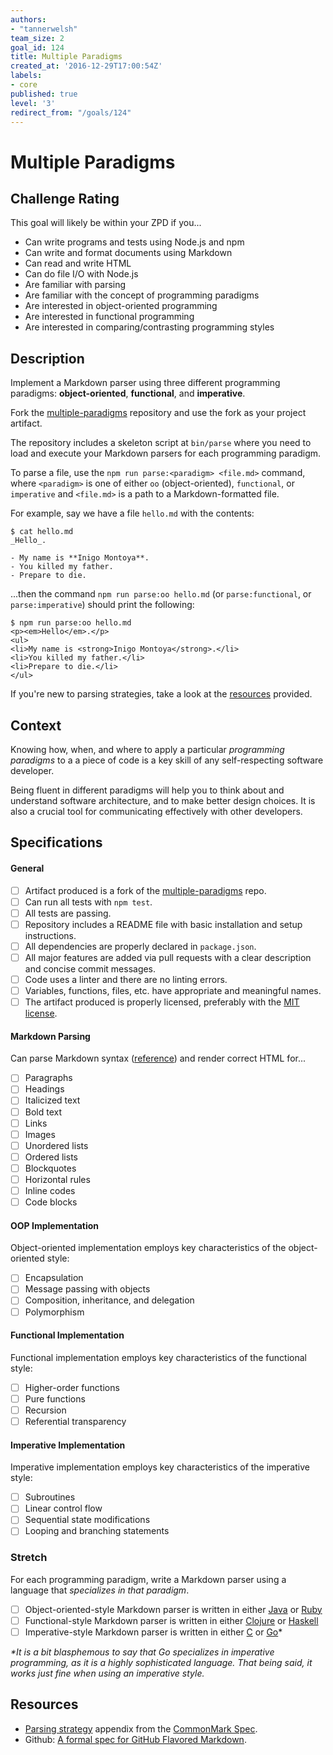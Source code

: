 ```yaml
---
authors:
- "tannerwelsh"
team_size: 2
goal_id: 124
title: Multiple Paradigms
created_at: '2016-12-29T17:00:54Z'
labels:
- core
published: true
level: '3'
redirect_from: "/goals/124"
---
```


# Multiple Paradigms

## Challenge Rating

This goal will likely be within your ZPD if you...

- Can write programs and tests using Node.js and npm
- Can write and format documents using Markdown
- Can read and write HTML
- Can do file I/O with Node.js
- Are familiar with parsing
- Are familiar with the concept of programming paradigms
- Are interested in object-oriented programming
- Are interested in functional programming
- Are interested in comparing/contrasting programming styles

## Description

Implement a Markdown parser using three different programming paradigms: **object-oriented**, **functional**, and **imperative**.

Fork the [multiple-paradigms][multiple-paradigms] repository and use the fork as your project artifact.

The repository includes a skeleton script at `bin/parse` where you need to load and execute your Markdown parsers for each programming paradigm.

To parse a file, use the `npm run parse:<paradigm> <file.md>` command, where `<paradigm>` is one of either `oo` (object-oriented), `functional`, or `imperative` and `<file.md>` is a path to a Markdown-formatted file.

For example, say we have a file `hello.md` with the contents:

```shell-session
$ cat hello.md
_Hello_.

- My name is **Inigo Montoya**.
- You killed my father.
- Prepare to die.
```

...then the command `npm run parse:oo hello.md` (or `parse:functional`, or `parse:imperative`) should print the following:

```shell-session
$ npm run parse:oo hello.md
<p><em>Hello</em>.</p>
<ul>
<li>My name is <strong>Inigo Montoya</strong>.</li>
<li>You killed my father.</li>
<li>Prepare to die.</li>
</ul>
```

If you're new to parsing strategies, take a look at the [resources](#resources) provided.

## Context

Knowing how, when, and where to apply a particular _programming paradigms_ to a a piece of code is a key skill of any self-respecting software developer.

Being fluent in different paradigms will help you to think about and understand software architecture, and to make better design choices. It is also a crucial tool for communicating effectively with other developers.

## Specifications

#### General

- [ ] Artifact produced is a fork of the [multiple-paradigms][multiple-paradigms] repo.
- [ ] Can run all tests with `npm test`.
- [ ] All tests are passing.
- [ ] Repository includes a README file with basic installation and setup instructions.
- [ ] All dependencies are properly declared in `package.json`.
- [ ] All major features are added via pull requests with a clear description and concise commit messages.
- [ ] Code uses a linter and there are no linting errors.
- [ ] Variables, functions, files, etc. have appropriate and meaningful names.
- [ ] The artifact produced is properly licensed, preferably with the [MIT license][mit-license].

#### Markdown Parsing

Can parse Markdown syntax ([reference](https://help.github.com/articles/basic-writing-and-formatting-syntax/)) and render correct HTML for...
- [ ] Paragraphs
- [ ] Headings
- [ ] Italicized text
- [ ] Bold text
- [ ] Links
- [ ] Images
- [ ] Unordered lists
- [ ] Ordered lists
- [ ] Blockquotes
- [ ] Horizontal rules
- [ ] Inline codes
- [ ] Code blocks

#### OOP Implementation

Object-oriented implementation employs key characteristics of the object-oriented style:

- [ ] Encapsulation
- [ ] Message passing with objects
- [ ] Composition, inheritance, and delegation
- [ ] Polymorphism

#### Functional Implementation

Functional implementation employs key characteristics of the functional style:

- [ ] Higher-order functions
- [ ] Pure functions
- [ ] Recursion
- [ ] Referential transparency

#### Imperative Implementation

Imperative implementation employs key characteristics of the imperative style:
- [ ] Subroutines
- [ ] Linear control flow
- [ ] Sequential state modifications
- [ ] Looping and branching statements

### Stretch

For each programming paradigm, write a Markdown parser using a language that _specializes in that paradigm_.

- [ ] Object-oriented-style Markdown parser is written in either [Java](https://www.java.com/en/) or [Ruby](https://www.ruby-lang.org/)
- [ ] Functional-style Markdown parser is written in either [Clojure](https://clojure.org/) or [Haskell](https://www.haskell.org/)
- [ ] Imperative-style Markdown parser is written in either [C](https://en.wikipedia.org/wiki/C_(programming_language)) or [Go](https://golang.org/)\*

_\*It is a bit blasphemous to say that Go specializes in imperative programming, as it is a highly sophisticated language. That being said, it works just fine when using an imperative style._

## Resources

- [Parsing strategy](http://spec.commonmark.org/0.27/#appendix-a-parsing-strategy) appendix from the [CommonMark Spec](http://spec.commonmark.org/0.27/).
- Github: [A formal spec for GitHub Flavored Markdown](https://githubengineering.com/a-formal-spec-for-github-markdown/).

[mit-license]: https://opensource.org/licenses/MIT
[multiple-paradigms]: https://github.com/GuildCrafts/multiple-paradigms
